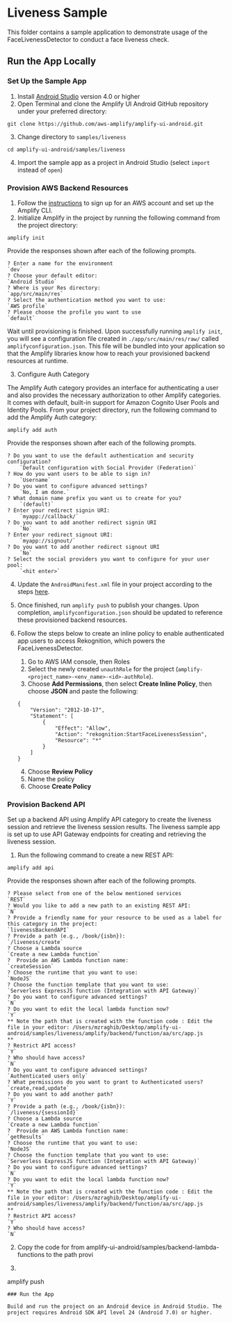 # Liveness Sample

This folder contains a sample application to demonstrate usage of the FaceLivenessDetector to conduct a face liveness check.

## Run the App Locally

### Set Up the Sample App

1. Install [Android Studio](https://developer.android.com/studio#downloads) version 4.0 or higher
2. Open Terminal and clone the Amplify UI Android GitHub repository under your preferred directory:
```
git clone https://github.com/aws-amplify/amplify-ui-android.git
```
3. Change directory to `samples/liveness`
```
cd amplify-ui-android/samples/liveness
```
4. Import the sample app as a project in Android Studio (select `import` instead of `open`)

### Provision AWS Backend Resources
1. Follow the [instructions](https://docs.amplify.aws/start/getting-started/installation/q/integration/android/) to sign up for an AWS account and set up the Amplify CLI.
2. Initialize Amplify in the project by running the following command from the project directory:
```
amplify init
```
Provide the responses shown after each of the following prompts.
```
? Enter a name for the environment
`dev`
? Choose your default editor:
`Android Studio`
? Where is your Res directory:
`app/src/main/res`
? Select the authentication method you want to use:
`AWS profile`
? Please choose the profile you want to use
`default`
```
Wait until provisioning is finished. Upon successfully running `amplify init`, you will see a configuration file created in `./app/src/main/res/raw/` called `amplifyconfiguration.json`. This file will be bundled into your application so that the Amplify libraries know how to reach your provisioned backend resources at runtime.

3. Configure Auth Category

The Amplify Auth category provides an interface for authenticating a user and also provides the necessary authorization to other Amplify categories. It comes with default, built-in support for Amazon Cognito User Pools and Identity Pools. From your project directory, run the following command to add the Amplify Auth category:
```
amplify add auth
```
Provide the responses shown after each of the following prompts.
```
? Do you want to use the default authentication and security configuration? 
    `Default configuration with Social Provider (Federation)`
? How do you want users to be able to sign in? 
    `Username`
? Do you want to configure advanced settings? 
    `No, I am done.`
? What domain name prefix you want us to create for you? 
    `(default)`
? Enter your redirect signin URI: 
    `myapp://callback/`
? Do you want to add another redirect signin URI 
    `No`
? Enter your redirect signout URI: 
    `myapp://signout/`
? Do you want to add another redirect signout URI 
    `No`
? Select the social providers you want to configure for your user pool: 
    `<hit enter>`
```
4. Update the `AndroidManifest.xml` file in your project according to the steps [here](https://docs.amplify.aws/lib/auth/signin_web_ui/q/platform/android/#update-androidmanifestxml).
5. Once finished, run `amplify push` to publish your changes.
   Upon completion, `amplifyconfiguration.json` should be updated to reference these provisioned backend resources.
6. Follow the steps below to create an inline policy to enable authenticated app users to access Rekognition, which powers the FaceLivenessDetector.
   1. Go to AWS IAM console, then Roles
   2. Select the newly created `unauthRole` for the project (`amplify-<project_name>-<env_name>-<id>-authRole`).
   3. Choose **Add Permissions**, then select **Create Inline Policy**, then choose **JSON** and paste the following:

    ```
    {
        "Version": "2012-10-17",
        "Statement": [
            {
                "Effect": "Allow",
                "Action": "rekognition:StartFaceLivenessSession",
                "Resource": "*"
            }
        ]
    }
    ```

   4. Choose **Review Policy**
   5. Name the policy
   6. Choose **Create Policy**

### Provision Backend API
Set up a backend API using Amplify API category to create the liveness session and retrieve the liveness session results. The liveness sample app is set up to use API Gateway endpoints for creating and retrieving the liveness session. 

1. Run the following command to create a new REST API:
```
amplify add api
```
Provide the responses shown after each of the following prompts.
```
? Please select from one of the below mentioned services
`REST`
? Would you like to add a new path to an existing REST API:
`N`
? Provide a friendly name for your resource to be used as a label for this category in the project: 
`livenessBackendAPI`
? Provide a path (e.g., /book/{isbn}): 
`/liveness/create`
? Choose a Lambda source
`Create a new Lambda function`
?  Provide an AWS Lambda function name:
`createSession`
? Choose the runtime that you want to use: 
`NodeJS`
? Choose the function template that you want to use: 
`Serverless ExpressJS function (Integration with API Gateway)`
? Do you want to configure advanced settings? 
`N`
? Do you want to edit the local lambda function now? 
`Y`
** Note the path that is created with the function code : Edit the file in your editor: /Users/mzraghib/Desktop/amplify-ui-android/samples/liveness/amplify/backend/function/aa/src/app.js
**
? Restrict API access?
`Y`
? Who should have access? 
`N`
? Do you want to configure advanced settings? 
`Authenticated users only`
? What permissions do you want to grant to Authenticated users? 
`create,read,update`
? Do you want to add another path?  
`Y`
? Provide a path (e.g., /book/{isbn}): 
`/liveness/{sessionId}`
? Choose a Lambda source
`Create a new Lambda function`
?  Provide an AWS Lambda function name:
`getResults`
? Choose the runtime that you want to use: 
`NodeJS`
? Choose the function template that you want to use: 
`Serverless ExpressJS function (Integration with API Gateway)`
? Do you want to configure advanced settings? 
`N`
? Do you want to edit the local lambda function now? 
`Y`
** Note the path that is created with the function code : Edit the file in your editor: /Users/mzraghib/Desktop/amplify-ui-android/samples/liveness/amplify/backend/function/aa/src/app.js
**
? Restrict API access?
`Y`
? Who should have access? 
`N`
```
2. Copy the code for from amplify-ui-android/samples/backend-lambda-functions to the path provi
4. ```
amplify push
```
### Run the App

Build and run the project on an Android device in Android Studio. The project requires Android SDK API level 24 (Android 7.0) or higher.
